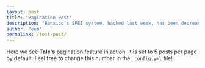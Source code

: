```yaml
---
layout: post
title: "Pagination Post"
description: "Banxico's SPEI system, hacked last week, has been decreasing financial costs, reducing waste and changing attitudes since 2004"
author: "eem"
permalink: /test-post/
---
```


Here we see **Tale's** pagination feature in action. It is set to 5 posts per page by default. Feel free to change this number in the `_config.yml` file!

